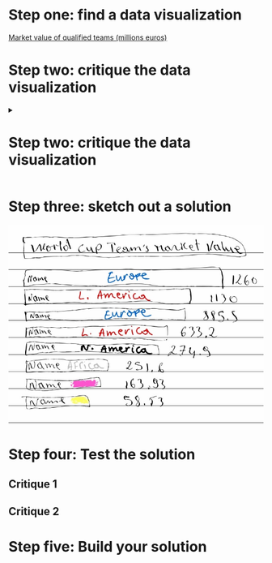 # Step one: find a data visualization
[Market value of qualified teams (millions euros)](https://www.statista.com/topics/9211/2022-fifa-world-cup/#topicOverview)

# Step two: critique the data visualization
<details>
<summary>
  <h1>Step two: critique the data visualization</h1>
</summary>
<span>
<img src="Critique.jpg"/>
![](Critique_1.jpg)
![](Critique_2.jpg)
</span>
</details>


# Step three: sketch out a solution
![](Re-Design%20Sketch.jpg)

<div class="flourish-embed flourish-hierarchy" data-src="visualisation/11807497"><script src="https://public.flourish.studio/resources/embed.js"></script></div>

# Step four: Test the solution
## Critique 1
## Critique 2

# Step five: Build your solution
